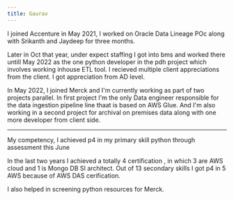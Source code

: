```yaml
---
title: Gaurav
---
```




I joined Accenture in May 2021, I worked on Oracle Data Lineage POc along with Srikanth and Jaydeep for three months. 

Later in Oct that year, under expect staffing I got into bms and worked there untill May 2022 as the one python developer in the pdh project which involves working inhouse ETL tool. I recieved multiple client appreciations from the client. I got appreciation from AD level. 


In May 2022, I joined Merck and I'm currently working as part of two projects parallel. In first project I'm the only Data engineer responsible for the data ingestion pipeline line thaat is based on AWS Glue. And I'm also working in a second project for archival on premises data along with one more developer from client side.


---

My competency, I achieved p4 in my primary skill python through assessment this June

In the last two years I achieved a totally 4 certification , in which 3 are AWS cloud and 1 is Mongo DB SI architect.
Out of 13 secondary skills I got p4 in 5 AWS because of AWS DAS cerification.  


I also helped in screening python resources for Merck. 